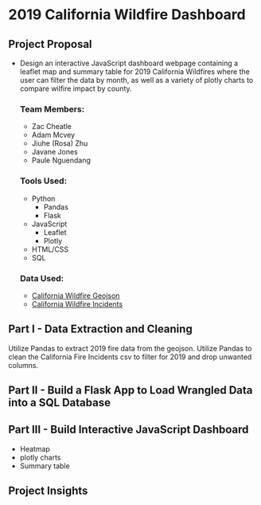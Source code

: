 # 2019 California Wildfire Dashboard


## Project Proposal
- Design an interactive JavaScript dashboard webpage containing a leaflet map and summary table for 2019 California Wildfires where the user can filter the data by month,
  as well as a variety of plotly charts to compare wilfire impact by county. 
  
  ### Team Members:
    - Zac Cheatle
    - Adam Mcvey
    - Jiuhe (Rosa) Zhu
    - Javane Jones
    - Paule Nguendang
    
  ### Tools Used:
  - Python
    - Pandas
    - Flask
  - JavaScript
    - Leaflet
    - Plotly
  - HTML/CSS
  - SQL
  
  ### Data Used:
  - [California Wildfire Geojson](https://services3.arcgis.com/T4QMspbfLg3qTGWY/arcgis/rest/services/Public_Wildfire_Perimeters_View/FeatureServer/0/query?where=1%3D1&outFields=*&outSR=4326&f=json)
  - [California Wildfire Incidents](https://www.kaggle.com/ananthu017/california-wildfire-incidents-20132020)
  
## Part I - Data Extraction and Cleaning 
Utilize Pandas to extract 2019 fire data from the geojson.
Utilize Pandas to clean the California Fire Incidents csv to filter for 2019 and drop unwanted columns. 


## Part II - Build a Flask App to Load Wrangled Data into a SQL Database


## Part III - Build Interactive JavaScript Dashboard

- Heatmap
- plotly charts
- Summary table

## Project Insights

  
 

